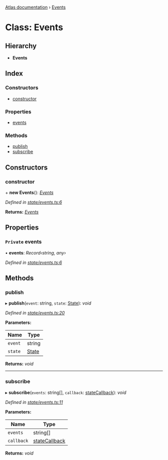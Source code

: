[Atlas documentation](../globals.md) › [Events](events.md)

# Class: Events

## Hierarchy

* **Events**

## Index

### Constructors

* [constructor](events.md#constructor)

### Properties

* [events](events.md#private-events)

### Methods

* [publish](events.md#publish)
* [subscribe](events.md#subscribe)

## Constructors

###  constructor

\+ **new Events**(): *[Events](events.md)*

*Defined in [state/events.ts:6](https://github.com/chronark/atlas/blob/11701e8/src/state/events.ts#L6)*

**Returns:** *[Events](events.md)*

## Properties

### `Private` events

• **events**: *Record‹string, any›*

*Defined in [state/events.ts:6](https://github.com/chronark/atlas/blob/11701e8/src/state/events.ts#L6)*

## Methods

###  publish

▸ **publish**(`event`: string, `state`: [State](../globals.md#state)): *void*

*Defined in [state/events.ts:20](https://github.com/chronark/atlas/blob/11701e8/src/state/events.ts#L20)*

**Parameters:**

Name | Type |
------ | ------ |
`event` | string |
`state` | [State](../globals.md#state) |

**Returns:** *void*

___

###  subscribe

▸ **subscribe**(`events`: string[], `callback`: [stateCallback](../globals.md#statecallback)): *void*

*Defined in [state/events.ts:11](https://github.com/chronark/atlas/blob/11701e8/src/state/events.ts#L11)*

**Parameters:**

Name | Type |
------ | ------ |
`events` | string[] |
`callback` | [stateCallback](../globals.md#statecallback) |

**Returns:** *void*

